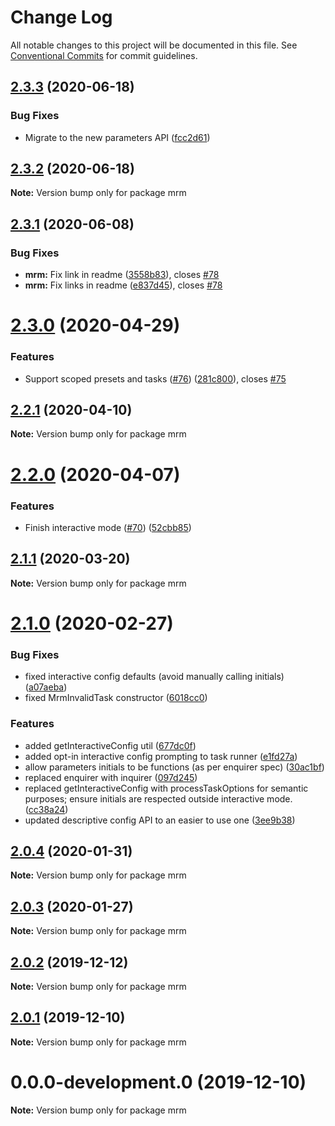 # Change Log

All notable changes to this project will be documented in this file.
See [Conventional Commits](https://conventionalcommits.org) for commit guidelines.

## [2.3.3](https://github.com/sapegin/mrm/compare/mrm@2.3.2...mrm@2.3.3) (2020-06-18)


### Bug Fixes

* Migrate to the new parameters API ([fcc2d61](https://github.com/sapegin/mrm/commit/fcc2d61be7ec720b0cd4c45e3cb65c6f543a45fb))





## [2.3.2](https://github.com/sapegin/mrm/compare/mrm@2.3.1...mrm@2.3.2) (2020-06-18)

**Note:** Version bump only for package mrm





## [2.3.1](https://github.com/sapegin/mrm/compare/mrm@2.3.0...mrm@2.3.1) (2020-06-08)


### Bug Fixes

* **mrm:** Fix link in readme ([3558b83](https://github.com/sapegin/mrm/commit/3558b837ca3d2c6a31daa000877f157b2c39ab7f)), closes [#78](https://github.com/sapegin/mrm/issues/78)
* **mrm:** Fix links in readme ([e837d45](https://github.com/sapegin/mrm/commit/e837d4557765e5e08947bb8e7f03718e0ce14bf3)), closes [#78](https://github.com/sapegin/mrm/issues/78)





# [2.3.0](https://github.com/sapegin/mrm/compare/mrm@2.2.1...mrm@2.3.0) (2020-04-29)


### Features

* Support scoped presets and tasks ([#76](https://github.com/sapegin/mrm/issues/76)) ([281c800](https://github.com/sapegin/mrm/commit/281c800308bffa6784e31a8ab82e2205eb8ff4b8)), closes [#75](https://github.com/sapegin/mrm/issues/75)





## [2.2.1](https://github.com/sapegin/mrm/compare/mrm@2.2.0...mrm@2.2.1) (2020-04-10)

**Note:** Version bump only for package mrm





# [2.2.0](https://github.com/sapegin/mrm/compare/mrm@2.1.1...mrm@2.2.0) (2020-04-07)


### Features

* Finish interactive mode ([#70](https://github.com/sapegin/mrm/issues/70)) ([52cbb85](https://github.com/sapegin/mrm/commit/52cbb85924d37455cd37d0ab4c1b552bbe0d41ab))





## [2.1.1](https://github.com/sapegin/mrm/compare/mrm@2.1.0...mrm@2.1.1) (2020-03-20)

**Note:** Version bump only for package mrm





# [2.1.0](https://github.com/sapegin/mrm/compare/mrm@2.0.4...mrm@2.1.0) (2020-02-27)


### Bug Fixes

* fixed interactive config defaults (avoid manually calling initials) ([a07aeba](https://github.com/sapegin/mrm/commit/a07aeba0168c65f8abc1535ae8cf04e997cb9667))
* fixed MrmInvalidTask constructor ([6018cc0](https://github.com/sapegin/mrm/commit/6018cc0c2cc51fbab8e82371fbf31bf5b4eb90f5))


### Features

* added getInteractiveConfig util ([677dc0f](https://github.com/sapegin/mrm/commit/677dc0fff747ff01a883f9f6c7845f5eff725152))
* added opt-in interactive config prompting to task runner ([e1fd27a](https://github.com/sapegin/mrm/commit/e1fd27ac7cd3ee5e940d668e739851dda524bc6c))
* allow parameters initials to be functions (as per enquirer spec) ([30ac1bf](https://github.com/sapegin/mrm/commit/30ac1bf7d4439f260d664adc2e28eb39c52b68fe))
* replaced enquirer with inquirer ([097d245](https://github.com/sapegin/mrm/commit/097d24534918dabe445ca96276048ab497189edd))
* replaced getInteractiveConfig with processTaskOptions for semantic purposes; ensure initials are respected outside interactive mode. ([cc38a24](https://github.com/sapegin/mrm/commit/cc38a24573d2977053e1f228ca1d6ec00699051b))
* updated descriptive config API to an easier to use one ([3ee9b38](https://github.com/sapegin/mrm/commit/3ee9b38ca809dde1f1e1b07b095516f15ff04173))





## [2.0.4](https://github.com/sapegin/mrm/compare/mrm@2.0.3...mrm@2.0.4) (2020-01-31)

**Note:** Version bump only for package mrm





## [2.0.3](https://github.com/sapegin/mrm/compare/mrm@2.0.2...mrm@2.0.3) (2020-01-27)

**Note:** Version bump only for package mrm





## [2.0.2](https://github.com/sapegin/mrm/compare/mrm@2.0.1...mrm@2.0.2) (2019-12-12)

**Note:** Version bump only for package mrm





## [2.0.1](https://github.com/sapegin/mrm/compare/mrm@0.0.0-development.0...mrm@2.0.1) (2019-12-10)

**Note:** Version bump only for package mrm

# 0.0.0-development.0 (2019-12-10)

**Note:** Version bump only for package mrm
